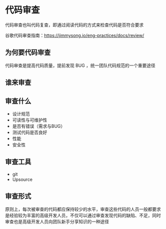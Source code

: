 # 代码审查

代码审查也叫代码复查，即通过阅读代码的方式来检查代码是否符合要求

谷歌代码审查指南：<https://jimmysong.io/eng-practices/docs/review/>

## 为何要代码审查

代码审查是提高代码质量，提前发现 BUG ，统一团队代码规范的一个重要途径

## 谁来审查

## 审查什么

- 设计规范
- 可读性与可维护性
- 是否有错误（需求与BUG）
- 测试代码是否良好
- 性能
- 安全性

## 审查工具

- git
- Upsource

## 审查形式

原则上，每次被审查的代码都应保持较少的水平，审查这些代码的人员一般都要求是经验较为丰富的高级开发人员，不仅可以通过审查发现代码的缺陷、不足，同时审查也是高级开发人员向团队新手分享知识的一种途径
